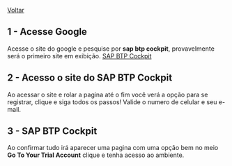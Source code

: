 [Voltar](./)  

## 1 - Acesse Google
Acesse o site do google e pesquise por **sap btp cockpit**, provavelmente será o primeiro site em exibição.
[SAP BTP Cockpit](https://account.us1.hana.ondemand.com/#/home/welcome)

## 2 - Acesso o site do SAP BTP Cockpit
Ao acessar o site e rolar a pagina até o fim você verá a opção para se registrar, clique e siga todos os passos! Valide o numero de celular e seu e-mail.

## 3 - SAP BTP Cockpit
Ao confirmar tudo irá aparecer uma pagina com uma opção bem no meio **Go To Your Trial Account** clique e tenha acesso ao ambiente.